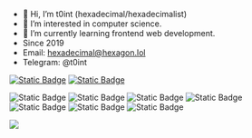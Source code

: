 - 👋 Hi, I’m t0int (hexadecimal/hexadecimalist)
- 👀 I’m interested in computer science.
- 🌱 I’m currently learning frontend web development.
- Since 2019
- Email: hexadecimal@hexagon.lol
- Telegram: @t0int

[![Static Badge](https://img.shields.io/badge/telegram-black?style=for-the-badge&logo=telegram&link=https%3A%2F%2Ft.me%2Ft0int)](https://t.me/t0int)
[![Static Badge](https://img.shields.io/badge/discord-black?style=for-the-badge&logo=discord)](https://discord.com/users/1097633240480747630)


![Static Badge](https://img.shields.io/badge/typescript-black?style=for-the-badge&logo=typescript)
![Static Badge](https://img.shields.io/badge/javascript-black?style=for-the-badge&logo=javascript)
![Static Badge](https://img.shields.io/badge/nextjs-black?style=for-the-badge&logo=next.js)
![Static Badge](https://img.shields.io/badge/react-black?style=for-the-badge&logo=react)
![Static Badge](https://img.shields.io/badge/shadcnui-black?style=for-the-badge&logo=shadcnui)
![Static Badge](https://img.shields.io/badge/go-black?style=for-the-badge&logo=go)
![Static Badge](https://img.shields.io/badge/python-black?style=for-the-badge&logo=python)



![](http://badges.pufler.dev/visits/t0int1337/t0int1337?color=black&logo=github&style=for-the-badge)
